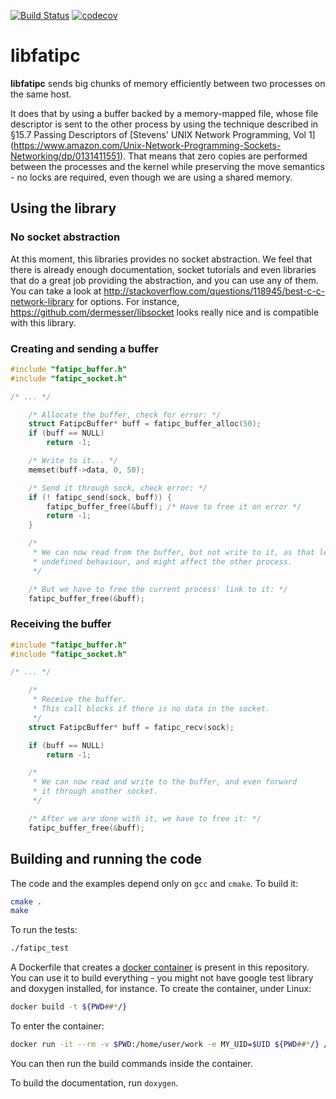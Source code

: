 [![Build Status](https://travis-ci.org/lpenz/libfatipc.svg?branch=master)](https://travis-ci.org/lpenz/libfatipc)
[![codecov](https://codecov.io/gh/lpenz/libfatipc/branch/master/graph/badge.svg)](https://codecov.io/gh/lpenz/libfatipc)

# libfatipc

**libfatipc** sends big chunks of memory efficiently between two
processes on the same host.

It does that by using a buffer backed by a memory-mapped file, whose file
descriptor is sent to the other process by using the technique described in
§15.7 Passing Descriptors of [Stevens' UNIX Network Programming, Vol 1]
(https://www.amazon.com/Unix-Network-Programming-Sockets-Networking/dp/0131411551).
That means that zero copies are performed between the processes and the kernel
while preserving the move semantics - no locks are required, even though we are
using a shared memory.


## Using the library


### No socket abstraction

At this moment, this libraries provides no socket abstraction. We feel that
there is already enough documentation, socket tutorials and even libraries that
do a great job providing the abstraction, and you can use any of them.
You can take a look at
http://stackoverflow.com/questions/118945/best-c-c-network-library for
options. For instance, https://github.com/dermesser/libsocket looks really
nice and is compatible with this library.


### Creating and sending a buffer

```.c
#include "fatipc_buffer.h"
#include "fatipc_socket.h"

/* ... */

    /* Allocate the buffer, check for error: */
    struct FatipcBuffer* buff = fatipc_buffer_alloc(50);
    if (buff == NULL)
        return -1;

    /* Write to it... */
    memset(buff->data, 0, 50);

    /* Send it through sock, check error: */
    if (! fatipc_send(sock, buff)) {
        fatipc_buffer_free(&buff); /* Have to free it on error */
        return -1;
    }

    /*
     * We can now read from the buffer, but not write to it, as that leads to
     * undefined behaviour, and might affect the other process.
     */

    /* But we have to free the current process' link to it: */
    fatipc_buffer_free(&buff);
```


### Receiving the buffer

```.c
#include "fatipc_buffer.h"
#include "fatipc_socket.h"

/* ... */

    /*
     * Receive the buffer.
     * This call blocks if there is no data in the socket.
     */
    struct FatipcBuffer* buff = fatipc_recv(sock);

    if (buff == NULL)
        return -1;

    /*
     * We can now read and write to the buffer, and even forward
     * it through another socket.
     */

    /* After we are done with it, we have to free it: */
    fatipc_buffer_free(&buff);
```


## Building and running the code

The code and the examples depend only on `gcc` and `cmake`. To build it:
```.sh
cmake .
make
```

To run the tests:
```.sh
./fatipc_test
```

A Dockerfile that creates a
[docker container](https://docker.io) is present in this repository. You can
use it to build everything - you might not have google test library and doxygen
installed, for instance. To create the container, under Linux:
```.sh
docker build -t ${PWD##*/}
```

To enter the container:
```.sh
docker run -it --rm -v $PWD:/home/user/work -e MY_UID=$UID ${PWD##*/} /bin/bash
```

You can then run the build commands inside the container.

To build the documentation, run `doxygen`.
